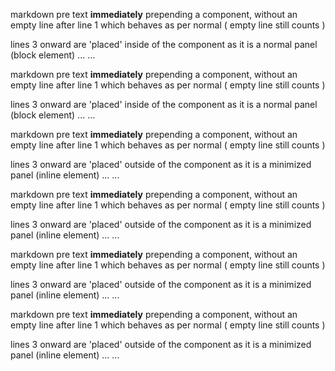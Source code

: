 markdown pre text **immediately** prepending a component, without an empty line after
<panel>
line 1 which behaves as per normal ( empty line still counts )

lines 3 onward are 'placed' inside of the component as it is a normal panel (block element)
...
...
</panel>

markdown pre text **immediately** prepending a component, without an empty line after
<panel alt="test" header="test for minimized as part of attribute value">
line 1 which behaves as per normal ( empty line still counts )

lines 3 onward are 'placed' inside of the component as it is a normal panel (block element)
...
...
</panel>



markdown pre text **immediately** prepending a component, without an empty line after
<panel minimized>
line 1 which behaves as per normal ( empty line still counts )

lines 3 onward are 'placed' outside of the component as it is a minimized panel (inline element)
...
...
</panel>

markdown pre text **immediately** prepending a component, without an empty line after
<panel alt="test" header="test minimized placed extreme left" minimized>
line 1 which behaves as per normal ( empty line still counts )

lines 3 onward are 'placed' outside of the component as it is a minimized panel (inline element)
...
...
</panel>

markdown pre text **immediately** prepending a component, without an empty line after
<panel alt="test" minimized header="test minimized placed between attributes">
line 1 which behaves as per normal ( empty line still counts )

lines 3 onward are 'placed' outside of the component as it is a minimized panel (inline element)
...
...
</panel>

markdown pre text **immediately** prepending a component, without an empty line after
<panel minimized alt="hi" header="test minimized placed extreme right">
line 1 which behaves as per normal ( empty line still counts )

lines 3 onward are 'placed' outside of the component as it is a minimized panel (inline element)
...
...
</panel>
